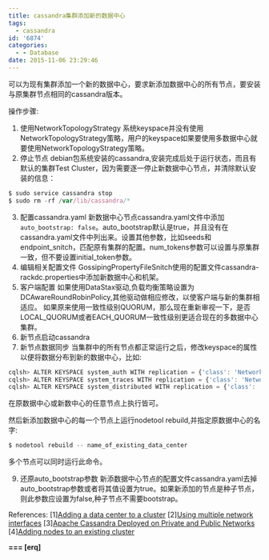 ```yaml
---
title: cassandra集群添加新的数据中心
tags:
  - cassandra
id: '6874'
categories:
  - - Database
date: 2015-11-06 23:29:46
---
```



<!-- more -->
可以为现有集群添加一个新的数据中心，要求新添加数据中心的所有节点，要安装与原集群节点相同的cassandra版本。

操作步骤:

1.  使用NetworkTopologyStrategy
系统keyspace并没有使用NetworkTopologyStrategy策略，用户的keyspace如果要使用多数据中心就要使用NetworkTopologyStrategy策略。
2.  停止节点
debian包系统安装的cassandra,安装完成后处于运行状态，而且有默认的集群Test Cluster，因为需要逐一停止新数据中心节点，并清除默认安装的信息：
```js
$ sudo service cassandra stop
$ sudo rm -rf /var/lib/cassandra/*
```
3.  配置cassandra.yaml
新数据中心节点cassandra.yaml文件中添加`auto_bootstrap: false`。auto_bootstrap默认是true，并且没有在cassandra.yaml文件中列出来。设置其他参数，比如seeds和endpoint_snitch，匹配原有集群的配置。num_tokens参数可以设置与原集群一致，但不要设置initial_token参数。
5.  编辑相关配置文件
GossipingPropertyFileSnitch使用的配置文件cassandra-rackdc.properties中添加新数据中心和机架。
6.  客户端配置
如果使用DataStax驱动,负载均衡策略设置为DCAwareRoundRobinPolicy,其他驱动做相应修改，以使客户端与新的集群相适应。
如果原来使用一致性级别QUORUM，那么现在重新审视一下，是否LOCAL_QUORUM或者EACH_QUORUM一致性级别更适合现在的多数据中心集群。
7.  新节点启动cassandra
8.  新节点数据同步
当集群中的所有节点都正常运行之后，修改keyspace的属性以便将数据分布到新的数据中心，比如:
```js
cqlsh> ALTER KEYSPACE system_auth WITH replication = {'class': 'NetworkTopologyStrategy', 'DC1':2,'DC2':1};
cqlsh> ALTER KEYSPACE system_traces WITH replication = {'class': 'NetworkTopologyStrategy', 'DC1':2,'DC2':1};
cqlsh> ALTER KEYSPACE system_distributed WITH replication = {'class': 'NetworkTopologyStrategy', 'DC1':2,'DC2':1};
```
在原数据中心或新数中心的任意节点上执行皆可。

然后新添加数据中心的每一个节点上运行nodetool rebuild,并指定原数据中心的名字:
```js
$ nodetool rebuild -- name_of_existing_data_center
```
多个节点可以同时运行此命令。

9.  还原auto_bootstrap参数
新添数据中心节点的配置文件cassandra.yaml去掉auto_bootstrap参数或者将其值设置为true。如果新添加的节点是种子节点，则此参数应设置为false,种子节点不需要bootstrap。

References:
\[1\][Adding a data center to a cluster](http://docs.datastax.com/en/cassandra/2.2/cassandra/operations/opsAddDCToCluster.html)
\[2\][Using multiple network interfaces](https://docs.datastax.com/en/cassandra-oss/3.0/cassandra/configuration/configMultiNetworks.html)
\[3\][Apache Cassandra Deployed on Private and Public Networks](https://www.instaclustr.com/apache-cassandra-deployed-on-private-and-public-networks/)
\[4\][Adding nodes to an existing cluster](https://docs.datastax.com/en/cassandra-oss/2.2/cassandra/operations/opsAddNodeToCluster.html)

**\===
\[erq\]**